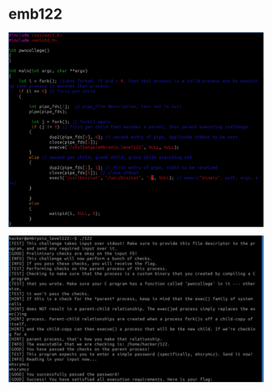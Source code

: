 # emb122

![With this source code](<../.gitbook/assets/image (110).png>)

![Why do I have to enter password twice??](<../.gitbook/assets/image (222).png>)
